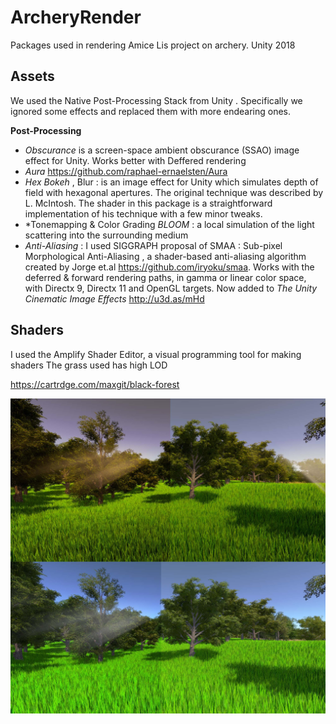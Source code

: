 # ArcheryRender
Packages used in rendering Amice Lis project on archery. Unity 2018 
## Assets
We used the Native Post-Processing Stack from Unity . Specifically we ignored some effects and replaced them with more endearing ones.

 **Post-Processing**

* *Obscurance* is a screen-space ambient obscurance (SSAO) image effect for Unity.
Works better with Deffered rendering
* *Aura* https://github.com/raphael-ernaelsten/Aura
* *Hex Bokeh* , Blur : is an image effect for Unity which simulates depth of field with hexagonal apertures.
The original technique was described by L. McIntosh. The shader in this package is a straightforward implementation of his technique with a few minor tweaks.
* *Tonemapping & Color Grading 
*BLOOM* : a local simulation of the light scattering into the surrounding medium
* *Anti-Aliasing*  : I used SIGGRAPH proposal of SMAA : Sub-pixel Morphological Anti-Aliasing , a shader-based anti-aliasing algorithm created  by Jorge et.al https://github.com/iryoku/smaa.
Works with the deferred & forward rendering paths, in gamma or linear color space, with Directx 9, Directx 11 and OpenGL targets.
Now added to *The Unity Cinematic Image Effects* http://u3d.as/mHd
 ## Shaders
 I used the Amplify Shader Editor, a visual programming tool for making shaders
 The grass used has high LOD

 https://cartrdge.com/maxgit/black-forest
 
 ![alt text](https://github.com/jonas-kgomo/ArcheryRender/blob/master/okayman.jpg "Logo Title Text 1")


